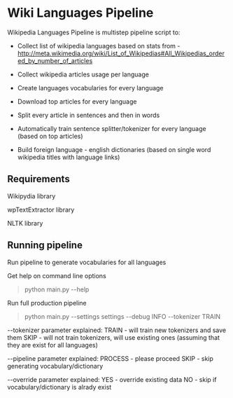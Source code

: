 Wiki Languages Pipeline
============================

Wikipedia Languages Pipeline is multistep pipeline script to:

* Collect list of wikipedia languages
based on stats from - http://meta.wikimedia.org/wiki/List_of_Wikipedias#All_Wikipedias_ordered_by_number_of_articles

* Collect wikipedia articles usage per language

* Create languages vocabularies for every language

* Download top articles for every language

* Split every article in sentences and then in words 

* Automatically train sentence splitter/tokenizer for every language (based on top articles)

* Build foreign language - english dictionaries (based on single word wikipedia titles with language links)

Requirements
------------

Wikipydia library

wpTextExtractor library

NLTK library


Running pipeline
----------------
Run pipeline to generate vocabularies for all languages

Get help on command line options
>python main.py --help

Run full production pipeline
>python main.py --settings settings --debug INFO --tokenizer TRAIN

--tokenizer parameter explained:
TRAIN - will train new tokenizers and save them
SKIP - will not train tokenizers, will use existing ones (assuming that they are exist for all languages)

--pipeline parameter explained:
PROCESS - please proceed
SKIP - skip generating vocabulary/dictionary

--override parameter explained:
YES - override existing data
NO - skip if vocabulary/dictionary is alrady exist

